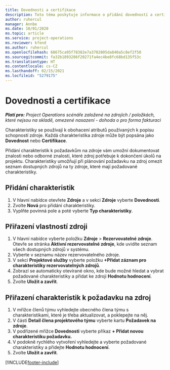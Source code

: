 ```yaml
---
title: Dovednosti a certifikace
description: Toto téma poskytuje informace o přidání dovedností a certifikačních charakteristik ke zdrojům.
author: ruhercul
manager: Annbe
ms.date: 10/01/2020
ms.topic: article
ms.service: project-operations
ms.reviewer: kfend
ms.author: ruhercul
ms.openlocfilehash: 68675ca95f78382e7a3702805da840a5c8ef2f50
ms.sourcegitcommit: fa32b1893286f20271fa4ec4be8fc68bd135f53c
ms.translationtype: HT
ms.contentlocale: cs-CZ
ms.lasthandoff: 02/15/2021
ms.locfileid: "5279175"
---
```

# <a name="skills-and-certifications"></a>Dovednosti a certifikace
_**Platí pro:** Project Operations scénáře založené na zdrojích / položkách, které nejsou na skladě, omezené nasazení - dohoda o pro forma fakturaci_

Charakteristiky se používají k obohacení atributů používaných k popisu schopností zdroje. Každá charakteristika zdroje může být popsána jako **Dovednost** nebo **Certifikace**.

Přidání charakteristik k požadavkům na zdroje vám umožní dokumentovat znalosti nebo odborné znalosti, které zdroj potřebuje k dokončení úkolů na projektu. Charakteristiky umožňují při plánování požadavku na zdroj omezit seznam dostupných zdrojů na ty zdroje, které mají požadované charakteristiky.

## <a name="add-characteristics"></a>Přidání charakteristik

1. V hlavní nabídce otevřete **Zdroje** a v sekci **Zdroje** vyberte **Dovednosti**.
2. Zvolte **Nová** pro přidání charakteristiky.
3. Vyplňte povinná pole a poté vyberte **Typ charakteristiky**.

## <a name="assign-characteristics-to-resources"></a>Přiřazení vlastností zdroji

1. V hlavní nabídce vyberte položku **Zdroje** > **Rezervovatelné zdroje**. Otevře se stránka **Aktivní rezervovatelné zdroje**, kde uvidíte seznam všech dostupných zdrojů v systému.
2. Vyberte v seznamu název rezervovatelného zdroje.
3. V sekci **Projektové služby** vyberte položku **+Přidat záznam pro charakteristiky rezervovatelných zdrojů**.
4. Zobrazí se automaticky otevírané okno, kde bude možné hledat a vybrat požadované charakteristiky a přidat ke zdroji **Hodnotu hodnocení**.
5. Zvolte **Uložit a zavřít**.

## <a name="assign-characteristics-to-resource-requirements"></a>Přiřazení charakteristik k požadavku na zdroj

1. V mřížce členů týmu vyhledejte obecného člena týmu s charakteristikami, které je třeba aktualizovat, a poklepejte na něj.
2. V části **Detail člena projektového týmu** vyberte kartu **Požadavek na zdroje**.
3. V podřízené mřížce **Dovednosti** vyberte příkaz **+ Přidat novou charakteristiku požadavku.**
4. V podokně rychlého vytvoření vyhledejte a vyberte požadované charakteristiky a přidejte **Hodnotu hodnocení**.
5. Zvolte **Uložit a zavřít**.

[!INCLUDE[footer-include](../includes/footer-banner.md)]